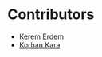 # Contributors

- [Kerem Erdem](https://github.com/krmerdem)
- [Korhan Kara](https://github.com/korhankara98)
